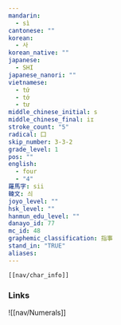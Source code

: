 ```yaml
---
mandarin:
  - sì
cantonese: ""
korean:
  - 사
korean_native: ""
japanese:
  - SHI
japanese_nanori: ""
vietnamese:
  - tứ
  - tớ
  - tư
middle_chinese_initial: s
middle_chinese_final: iɪ
stroke_count: "5"
radical: 囗
skip_number: 3-3-2
grade_level: 1
pos: ""
english:
  - four
  - "4"
羅馬字: sii
韓文: 싀
joyo_level: ""
hsk_level: ""
hanmun_edu_level: ""
danayo_id: 77
mc_id: 48
graphemic_classification: 指事
stand_in: "TRUE"
aliases:
---
```


```meta-bind-embed
[[nav/char_info]]
```
### Links
![[nav/Numerals]]
